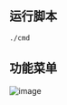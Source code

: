 ## 运行脚本
```
./cmd
```

## 功能菜单
![image](https://user-images.githubusercontent.com/85656971/170673900-e7f873e5-53bd-4c43-8f8a-8fc5ca9c2f03.png)



